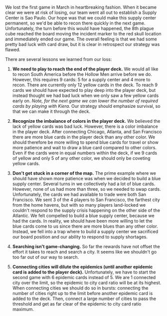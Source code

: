We lost the first game in March in heartbreaking fashion. When it became clear we were at risk of losing, our team went all out to establish a Supply Center is Sao Paulo. Our hope was that we could make this supply center permanent, so we'd be able to recon there quickly in the next game. Unfortunately, the turn before this would have happened, the 8th plague cube reached the board moving the incident marker to the red skull location and immediately ended our game. The overall feeling is that we had some pretty bad luck with card draw, but it is clear in retrospect our strategy was flawed.

There are several lessons we learned from our loss:

1. **We need to play to reach the end of the player deck.** We would all like to recon South America before the Hollow Men arrive before we do. However, this requires 9 cards: 5 for a supply center and 4 more to recon. There are currently only 12 yellow cards in the deck. To reach 9 cards we should have expected to play deep into the player deck, but instead thought we had bad luck when we only saw a few yellow cards early on. *Note, for the next game we can lower the number of required cards by playing with Kiera.* Our strategy should emphasize survival, so that we can make it through the deck.

1. **Recognize the imbalance of colors in the player deck.** We believed the lack of yellow cards was bad luck. However, there is a color imbalance in the player deck. After connecting Chicago, Atlanta, and San Francisco there are more blue cards in the player deck than any other color. We should therefore be more willing to spend blue cards for travel or show more patience and wait to draw a blue card compared to other colors. Even if the cards were in equal numbers within the deck, if we 9 cards of yellow and only 5 of any other color, we should only be coveting yellow cards.

1. **Don't get stuck in a corner of the map.** The prime example where we should have shown more patience was when we decided to build a blue supply center. Several turns in we collectively had a lot of blue cards. However, none of us had more than three, so we needed to swap cards. Unfortunately, the cards we had available to trade were both San Francisco. We sent 3 of the 4 players to San Francisco, the farthest city from the home havens, but with so many players land-locked we couldn't respond to the supply crisis happening on the other side of the Atlantic. We felt compelled to build a blue supply center, because we had the cards. In reality, we should have been more willing to let the blue cards come to us since there are more blues than any other color. Instead, we fell into a trap where to build a supply center we sacrificed our board position and our ability to respond to supply shortages.

1. **Searching isn't game-changing.** So far the rewards have not offset the effort it takes to reach and search a city. It seems like we shouldn't go too far out of our way to search.

1. **Connecting cities will dilute the epidemics (until another epidemic card is added to the player deck).** Unfortunately, we have to start the second game with 6 epidemic cards instead of 5. We are 1 connected city over the limit, so the epidemic to city card ratio will be at its highest. When connecting cities we should do so in bursts: connecting the number of cities right up to the limit before another epidemic card is added to the deck. Then, connect a large number of cities to pass the threshold and get as far clear of the epidemic to city card ratio maximum.

